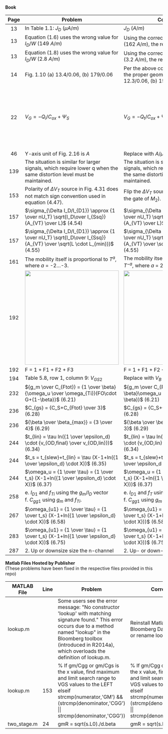**Book**

| Page | Problem | Correction | Comment |
|:-------:|---------|------------|---------|
| 13 | In Table 1.1: $J_D$ $( \mu A/m)$ | $J_D$ $(A/m)$ | |
| 13 | Equation (1.6) uses the wrong value for $I_D/W$ $(149 ~ A/m)$| Using the correct value from Table 1.1 $(162~A/m)$, the result is $W = 12.3 ~ \mu m$ | |
| 13 | Equation (1.8) uses the wrong value for $I_D/W$ $(2.8 ~ A/m)$| Using the correct value from Table 1.1 $(3.2~A/m)$, the result is $W = 156 ~ \mu m$ | |
| 14 | Fig. 1.10 (a) $13.4/0.06$, (b) $179/0.06$| Per the above corrections for page 13, the proper geometries are (a) $12.3/0.06$, (b) $156/0.06$ | |
| 22 | $V_G = -Q_i/C_{ox}+\Psi_S$  | $V_G = -Q_t/C_{ox}+\Psi_S$  | The text before/after must also be adjusted, accordingly. Refer to Chapter 2 of [12] for the detailed derivation. |
| 46 | Y-axis unit of Fig. 2.16 is $A$  | Replace with $A/\mu m$  |  |
| 139 | The situation is similar for larger signals, which require lower q when the same distortion level must be maintained. | The situation is similar for larger signals, which require higher q when the same distortion level must be maintained. | |
| 153 | Polarity of $\Delta V_T$ source in Fig. 4.31 does not match sign convention used in equation (4.47).| Flip the $\Delta V_T$ source (+ sign should be at the gate of $M_2$). | |
| 157 | $\sigma_{\Delta I_D/I_{D1}} \approx {1 \over nU_T} \sqrt{I_D\over I_{Ssq}} {A_{VT} \over L}$ (4.54)|  $\sigma_{\Delta I_D/I_{D1}} \approx {1 \over nU_T} \sqrt{I_{Ssq}\over I_D} {A_{VT} \over L}$ (4.54)| |
| 157 | $\sigma_{\Delta I_D/I_{D1}} \approx {1 \over nU_T} \sqrt{I_D\over I_{Ssq}} {A_{VT} \over \sqrt{L \cdot L_{min}}}$ (4.55)|  $\sigma_{\Delta I_D/I_{D1}} \approx {1 \over nU_T} \sqrt{I_{Ssq}\over I_D} {A_{VT} \over \sqrt{L \cdot L_{min}}}$ (4.55)| |
| 161 | The mobility itself is proportional to $T^a$, where $a$ = -2…-3. | The mobility itself is proportional to $T^{-a}$, where $a$ = 2…3. | |
| 192 | <img src="https://github.com/bmurmann/Book-on-gm-ID-design/blob/main/book_errata/table5.7_old.png" width="300" /> | <img src="https://github.com/bmurmann/Book-on-gm-ID-design/blob/main/book_errata/table5.7_new.png" width="300" /> |  |
| 192 | F = 1 + F1 + F2 + F3 | F = 1 + F1 + F2 + F3 + F4 | |
| 194 | Table 5.8, row 1, column 9: $V_{GS2}$ | Replace with $V_B$ | |
| 232 | ${g_m \over C_{Ftot}} = {1 \over \beta}{\omega_u \over \omega_{Ti}}(FO\cdot G+(1-\beta))$  (6.21) | ${g_m \over C_{Ftot}} = {1 \over \beta}\omega_u (FO\cdot G+(1-\beta))$  (6.21) | |
| 236 | $C_{gs} = {C_S+C_{Ftot} \over 3}$  (6.28) | $C_{gs} = {C_S+C_{Ftot} \over 2}$  (6.28) | |
| 236 | ${\beta \over \beta_{max}} = {3 \over 4}$  (6.29) | ${\beta \over \beta_{max}} = {2 \over 3}$  (6.29) | |
| 244 | $t_{lin} = \tau ln({1 \over \epsilon_d} \cdot {v_{OD,final} \over v_{OD,lin}})$  (6.34) | $t_{lin} = \tau ln({1 \over \epsilon_d} \cdot {v_{OD,lin} \over v_{OD,final}})$  (6.34) | |
| 244 | $t_s = t_{slew}+t_{lin} = \tau (X-1+ln({1 \over \epsilon_d} \cdot X))$  (6.35) | $t_s = t_{slew}+t_{lin} = \tau (X-1+ln({1 \over \epsilon_d \cdot X}))$  (6.35) | |
| 244 | $\omega_u = {1 \over \tau} = {1 \over t_s} (X-1+ln({1 \over \epsilon_d} \cdot X))$  (6.37) | $\omega_u = {1 \over \tau} = {1 \over t_s} (X-1+ln({1 \over \epsilon_d \cdot X}))$  (6.37)   | |
| 258 | e. $I_{D1}$ and $f_{Ti}$ using the $g_m/I_D$ vector <br> f. $C_{gg1}$ using $g_m$ and $f_{Ti}$. | e. $I_{D1}$ and $f_{T}$ using the $g_m/I_D$ vector <br> f. $C_{gg1}$ using $g_m$ and $f_{T}$.   | |
| 267 | $\omega_{u1} = {1 \over \tau} = {1 \over t_s} (X-1+ln({1 \over \epsilon_d} \cdot X))$  (6.58) | $\omega_{u1} = {1 \over \tau} = {1 \over t_s} (X-1+ln({1 \over \epsilon_d \cdot X}))$  (6.58)   | |
| 283 | $\omega_{u1} = {1 \over \tau} = {1 \over t_s} (X-1+ln({1 \over \epsilon_d} \cdot X))$  (6.75) | $\omega_{u1} = {1 \over \tau} = {1 \over t_s} (X-1+ln({1 \over \epsilon_d \cdot X}))$  (6.75)   | |
| 287 | 2. Up or downsize size the n-channel | 2. Up- or down-size the n-channel   | |

**Matlab Files Hosted by Publisher**  
(These problems have been fixed in the respective files provided in this repo) 

| MATLAB File | Line | Problem | Correction | Comment |
|-------------|------|---------|------------|---------|
|lookup.m | | Some users see the error message: "No constructor 'lookup' with matching signature found." This error occurs due to a method named "lookup" in the Bloomberg toolbox (introduced in R2014a), which overloads the definition of lookup.m. |Reinstall Matlab without Bloomberg Datafeed toolbox or rename lookup.m.
|lookup.m | 153 | % If gm/Cgg or gm/Cgs is the x value, find maximum and limit search range to VGS values to the LEFT<br> elseif strcmp(numerator,'GM') && (strcmp(denominator,'CGG') &#124;&#124; strcmp(denominator,'CGG')) | % If gm/Cgg or gm/Cgs is the x value, find maximum and limit search range to VGS values to the LEFT<br> elseif strcmp(numerator,'GM') && (strcmp(denominator,'CGG') &#124;&#124; strcmp(denominator,'CGS'))| |
| two_stage.m | 24 | gmR = sqrt(s.L0)./d.beta | gmR = sqrt(s.L0./d.beta) | |
